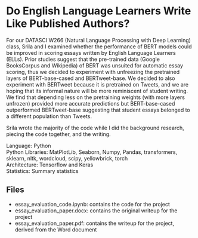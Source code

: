 # Do English Language Learners Write Like Published Authors?
For our DATASCI W266 (Natural Language Processing with Deep Learning) class, Srila and I examined whether the performance of BERT models could be improved in scoring essays written by English Language Learners (ELLs). Prior studies suggest that the pre-trained data (Google BooksCorpus and Wikipedia) of BERT was unsuited for automatic essay scoring, thus we decided to experiment with unfreezing the pretrained layers of BERT-base-cased and BERTweet-base. We decided to also experiment with BERTweet because it is pretrained on Tweets, and we are hoping that its informal nature will be more reminiscent of student writing. We find that depending less on the pretraining weights (with more layers unfrozen) provided more accurate predictions but BERT-base-cased outperformed BERTweet-base suggesting that student essays belonged to a different population than Tweets.

Srila wrote the majority of the code while I did the background research, piecing the code together, and the writing. 

Language: Python<br>
Python Libraries: MatPlotLib, Seaborn, Numpy, Pandas, transformers, sklearn, nltk, wordcloud, scipy, yellowbrick, torch<br>
Architecture: Tensorflow and Keras<br>
Statistics: Summary statistics

## Files
* essay_evaluation_code.ipynb: contains the code for the project
* essay_evaluation_paper.docx: contains the original writeup for the project
* essay_evaluation_paper.pdf: contains the writeup for the project, derived from the Word document